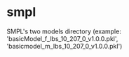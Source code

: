 # smpl
SMPL's two models directory (example: 'basicModel_f_lbs_10_207_0_v1.0.0.pkl',  'basicmodel_m_lbs_10_207_0_v1.0.0.pkl')
